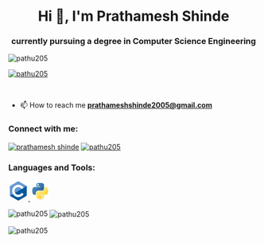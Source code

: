 <h1 align="center">Hi 👋, I'm Prathamesh Shinde</h1>
<h3 align="center">currently pursuing a degree in Computer Science Engineering</h3>

<p align="left"> <img src="https://komarev.com/ghpvc/?username=pathu205&label=Profile%20views&color=0e75b6&style=flat" alt="pathu205" /> </p>

<p align="left"> <a href="https://github.com/ryo-ma/github-profile-trophy"><img src="https://github-profile-trophy.vercel.app/?username=pathu205" alt="pathu205" /></a> </p>

<p align="left"> <a href="https://twitter.com/" target="blank"><img src="https://img.shields.io/twitter/follow/?logo=twitter&style=for-the-badge" alt="" /></a> </p>

- 📫 How to reach me **prathameshshinde2005@gmail.com**

<h3 align="left">Connect with me:</h3>
<p align="left">
<a href="[https://linkedin.com/in/Prathamesh Shinde](https://www.linkedin.com/in/prathamesh-shinde-66564828a/)" target="blank"><img align="center" src="https://raw.githubusercontent.com/rahuldkjain/github-profile-readme-generator/master/src/images/icons/Social/linked-in-alt.svg" alt="prathamesh shinde" height="30" width="40" /></a>
<a href="https://instagram.com/pathu205" target="blank"><img align="center" src="https://raw.githubusercontent.com/rahuldkjain/github-profile-readme-generator/master/src/images/icons/Social/instagram.svg" alt="pathu205" height="30" width="40" /></a>
</p>

<h3 align="left">Languages and Tools:</h3>
<p align="left"> <a href="https://www.cprogramming.com/" target="_blank" rel="noreferrer"> <img src="https://raw.githubusercontent.com/devicons/devicon/master/icons/c/c-original.svg" alt="c" width="40" height="40"/> </a> <a href="https://www.python.org" target="_blank" rel="noreferrer"> <img src="https://raw.githubusercontent.com/devicons/devicon/master/icons/python/python-original.svg" alt="python" width="40" height="40"/> </a> </p>

<p><img align="left" src="https://github-readme-stats.vercel.app/api/top-langs?username=pathu205&show_icons=true&locale=en&layout=compact" alt="pathu205" /></p>

<p>&nbsp;<img align="center" src="https://github-readme-stats.vercel.app/api?username=pathu205&show_icons=true&locale=en" alt="pathu205" /></p>

<p><img align="center" src="https://github-readme-streak-stats.herokuapp.com/?user=pathu205&" alt="pathu205" /></p>
